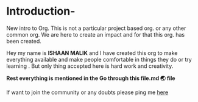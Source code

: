 # Introduction-
New intro to Org. This is not a particular project based org. or any other common org. We are here to create an impact
and for that this org. has been created.

Hey my name is **ISHAAN MALIK** and I have created this org to make everything available and make people comfortable
in things they do or try learning . But only thing accepted here is hard work and creativity.

**Rest everything is mentioned in the Go through this file.md :earth_asia: file**

If want to join the community or any doubts please ping me [here](ishaanmalikrm7@gmail.com)

